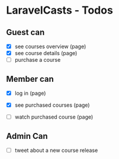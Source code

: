 # LaravelCasts - Todos

## Guest can

- [x] see courses overview (page)
- [x] see course details (page)
- [ ] purchase a course

## Member can

- [x] log in (page)
- [x] see purchased courses (page)
- [ ] watch purchased course (page)


## Admin Can
- [ ] tweet about a new course release 